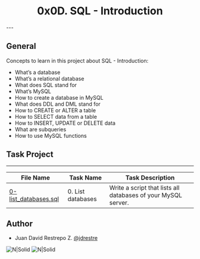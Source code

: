 <h1 align="center">0x0D. SQL - Introduction</h1>
---

## General

Concepts to learn in this project about SQL - Introduction:

- What’s a database
- What’s a relational database
- What does SQL stand for
- What’s MySQL
- How to create a database in MySQL
- What does DDL and DML stand for
- How to CREATE or ALTER a table
- How to SELECT data from a table
- How to INSERT, UPDATE or DELETE data
- What are subqueries
- How to use MySQL functions

## Task Project
---
File Name|Task Name|Task Description
---|---|---
[0-list_databases.sql](https://github.com/jdrestre/holbertonschool-higher_level_programming/tree/master/0x0D-SQL_introduction/0-list_databases.sql)|0. List databases|Write a script that lists all databases of your MySQL server.



## Author

- Juan David Restrepo Z. [@jdrestre](https://twitter.com/jdrestre)

![N|Solid](https://www.holbertonschool.com/holberton-logo.png) ![N|Solid](https://intranet.hbtn.io/assets/holberton-logo-coral-27055cb2f875eb10bf3b3942e52a24581bc0667695bdc856d4f08b469b678000.png)
